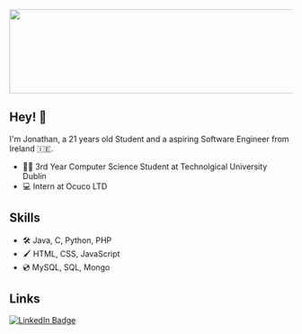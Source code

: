 <div id="header" align="center">
  <img src="https://media.giphy.com/media/z6JqQmHkNGbRSb0HgK/giphy.gif" width="1000" height='150'/>
</div>

## Hey! 👋
I'm Jonathan, a 21 years old Student and a aspiring Software Engineer from Ireland 🇮🇪.

  - 👨‍🎓 3rd Year Computer Science Student at Technolgical University Dublin
  - 💻 Intern at Ocuco LTD
  
## Skills
  
 - 🛠️ Java, C, Python, PHP
 - 🖌️ HTML, CSS, JavaScript
 - 💿 MySQL, SQL, Mongo

## Links
<div id="badges">
  <a href="https://www.linkedin.com/in/jonathan-hew-964910221/">
    <img src="https://img.shields.io/badge/LinkedIn-blue?style=for-the-badge&logo=linkedin&logoColor=white" alt="LinkedIn Badge"/>
  </a>
</div>

<!--
**JonathanHew/JonathanHew** is a ✨ _special_ ✨ repository because its `README.md` (this file) appears on your GitHub profile.

Here are some ideas to get you started:

- 🔭 I’m currently working on ...
- 🌱 I’m currently learning ...
- 👯 I’m looking to collaborate on ...
- 🤔 I’m looking for help with ...
- 💬 Ask me about ...
- 📫 How to reach me: ...
- 😄 Pronouns: ...
- ⚡ Fun fact: ...
-->
